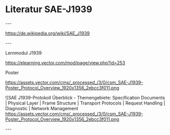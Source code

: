 # Literatur SAE-J1939

\---

<https://de.wikipedia.org/wiki/SAE_J1939>

\---

Lernmodul J1939

<https://elearning.vector.com/mod/page/view.php?id=253>

Poster

<https://assets.vector.com/cms/_processed_/3/0/csm_SAE-J1939-Poster_Protocol_Overview_1920x1356_2ebcc3f011.png>

!\[SAE J1939-Protokoll Überblick - Themengebiete: Specification Documents | Physical Layer | Frame Structure | Transport Protocols | Request Handling | Diagnostic | Network Management <https://assets.vector.com/cms/_processed_/3/0/csm_SAE-J1939-Poster_Protocol_Overview_1920x1356_2ebcc3f011.png>

\---
